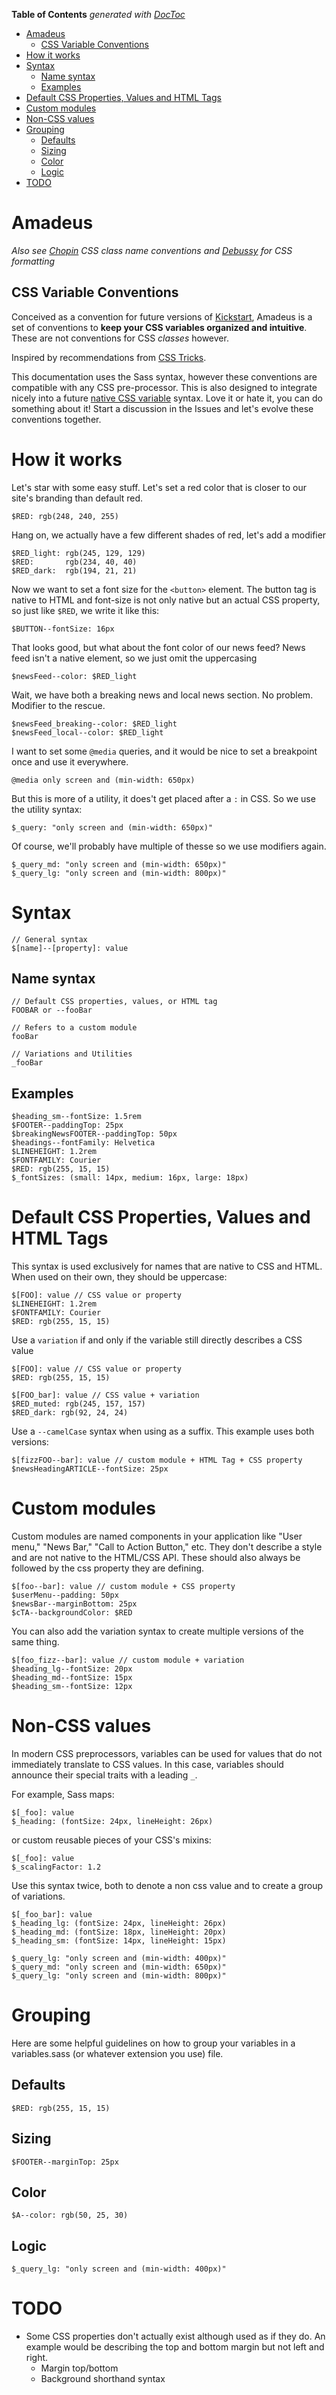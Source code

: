 <!-- START doctoc generated TOC please keep comment here to allow auto update -->
<!-- DON'T EDIT THIS SECTION, INSTEAD RE-RUN doctoc TO UPDATE -->
**Table of Contents**  *generated with [DocToc](https://github.com/thlorenz/doctoc)*

- [Amadeus](#amadeus)
  - [CSS Variable Conventions](#css-variable-conventions)
- [How it works](#how-it-works)
- [Syntax](#syntax)
  - [Name syntax](#name-syntax)
  - [Examples](#examples)
- [Default CSS Properties, Values and HTML Tags](#default-css-properties-values-and-html-tags)
- [Custom modules](#custom-modules)
- [Non-CSS values](#non-css-values)
- [Grouping](#grouping)
  - [Defaults](#defaults)
  - [Sizing](#sizing)
  - [Color](#color)
  - [Logic](#logic)
- [TODO](#todo)

<!-- END doctoc generated TOC please keep comment here to allow auto update -->

# Amadeus
*Also see [Chopin](https://github.com/ajkochanowicz/Chopin) CSS class name conventions and [Debussy](https://github.com/ajkochanowicz/Debussy) for CSS formatting*

## CSS Variable Conventions

Conceived as a convention for future versions of [Kickstart](http://getkickstart.com), Amadeus is a set of conventions to **keep your CSS variables organized and intuitive**. These are not conventions for CSS *classes* however.

Inspired by recommendations from [CSS Tricks](http://css-tricks.com/strategies-keeping-css-specificity-low/?utm_content=bufferdc5e1&utm_medium=social&utm_source=twitter.com&utm_campaign=buffer).

This documentation uses the Sass syntax, however these conventions are compatible with any CSS pre-processor. This is also designed to integrate nicely into a future [native CSS variable](http://www.w3.org/TR/css-variables-1/) syntax. Love it or hate it, you can do something about it! Start a discussion in the Issues and let's evolve these conventions together.

# How it works

Let's star with some easy stuff. Let's set a red color that is closer to our site's branding than default red.

    $RED: rgb(248, 240, 255)
    
Hang on, we actually have a few different shades of red, let's add a modifier

    $RED_light: rgb(245, 129, 129)
    $RED:       rgb(234, 40, 40)
    $RED_dark:  rgb(194, 21, 21)

Now we want to set a font size for the `<button>` element. The button tag is native to HTML and font-size is not only native but an actual CSS property, so just like `$RED`, we write it like this:

    $BUTTON--fontSize: 16px
    
That looks good, but what about the font color of our news feed? News feed isn't a native element, so we just omit the uppercasing

    $newsFeed--color: $RED_light
    
Wait, we have both a breaking news and local news section. No problem. Modifier to the rescue.

    $newsFeed_breaking--color: $RED_light
    $newsFeed_local--color: $RED_light
    
I want to set some `@media` queries, and it would be nice to set a breakpoint once and use it everywhere.

    @media only screen and (min-width: 650px)
    
But this is more of a utility, it does't get placed after a `:` in CSS. So we use the utility syntax:

    $_query: "only screen and (min-width: 650px)"
    
Of course, we'll probably have multiple of thesse so we use modifiers again.

    $_query_md: "only screen and (min-width: 650px)"
    $_query_lg: "only screen and (min-width: 800px)"

# Syntax

    // General syntax
    $[name]--[property]: value
    
## Name syntax
    
    // Default CSS properties, values, or HTML tag
    FOOBAR or --fooBar
    
    // Refers to a custom module
    fooBar
    
    // Variations and Utilities
    _fooBar
    
## Examples

    $heading_sm--fontSize: 1.5rem
    $FOOTER--paddingTop: 25px
    $breakingNewsFOOTER--paddingTop: 50px
    $headings--fontFamily: Helvetica
    $LINEHEIGHT: 1.2rem
    $FONTFAMILY: Courier
    $RED: rgb(255, 15, 15)
    $_fontSizes: (small: 14px, medium: 16px, large: 18px)

# Default CSS Properties, Values and HTML Tags

This syntax is used exclusively for names that are native to CSS and HTML. When used on their own, they should be uppercase:

    $[FOO]: value // CSS value or property
    $LINEHEIGHT: 1.2rem
    $FONTFAMILY: Courier
    $RED: rgb(255, 15, 15)
    
Use a `variation` if and only if the variable still directly describes a CSS value

    $[FOO]: value // CSS value or property
    $RED: rgb(255, 15, 15)         
    
    $[FOO_bar]: value // CSS value + variation
    $RED_muted: rgb(245, 157, 157)
    $RED_dark: rgb(92, 24, 24)     

Use a `--camelCase` syntax when using as a suffix. This example uses both versions:

    $[fizzFOO--bar]: value // custom module + HTML Tag + CSS property
    $newsHeadingARTICLE--fontSize: 25px    

# Custom modules

Custom modules are named components in your application like "User menu," "News Bar," "Call to Action Button," etc. They don't describe a style and are not native to the HTML/CSS API. These should also always be followed by the css property they are defining.

    $[foo--bar]: value // custom module + CSS property
    $userMenu--padding: 50px
    $newsBar--marginBottom: 25px
    $cTA--backgroundColor: $RED
    
You can also add the variation syntax to create multiple versions of the same thing.

    $[foo_fizz--bar]: value // custom module + variation
    $heading_lg--fontSize: 20px
    $heading_md--fontSize: 15px
    $heading_sm--fontSize: 12px
    
# Non-CSS values

In modern CSS preprocessors, variables can be used for values that do not immediately translate to CSS values. In this case, variables should announce their special traits with a leading `_`.

For example, Sass maps:

    $[_foo]: value
    $_heading: (fontSize: 24px, lineHeight: 26px)
    
or custom reusable pieces of your CSS's mixins:

    $[_foo]: value
    $_scalingFactor: 1.2
    
Use this syntax twice, both to denote a non css value and to create a group of variations.

    $[_foo_bar]: value
    $_heading_lg: (fontSize: 24px, lineHeight: 26px)
    $_heading_md: (fontSize: 18px, lineHeight: 20px)
    $_heading_sm: (fontSize: 14px, lineHeight: 15px)
    
    $_query_lg: "only screen and (min-width: 400px)"
    $_query_md: "only screen and (min-width: 650px)"
    $_query_lg: "only screen and (min-width: 800px)"

# Grouping

Here are some helpful guidelines on how to group your variables in a variables.sass (or whatever extension you use) file.

## Defaults

    $RED: rgb(255, 15, 15)

## Sizing

    $FOOTER--marginTop: 25px
    
## Color

    $A--color: rgb(50, 25, 30)
    
## Logic

    $_query_lg: "only screen and (min-width: 400px)"
    
# TODO

- Some CSS properties don't actually exist although used as if they do. An example would be describing the top and bottom margin but not left and right.
  - Margin top/bottom
  - Background shorthand syntax
